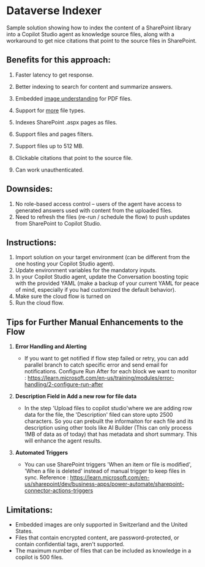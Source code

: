 # Dataverse Indexer

Sample solution showing how to index the content of a SharePoint library into a Copilot Studio agent as knowledge source files, along with a workaround to get nice citations that point to the source files in SharePoint.

## Benefits for this approach:
1.	Faster latency to get response.
1.	Better indexing to search for content and summarize answers.
1.	Embedded [image understanding](https://learn.microsoft.com/en-us/microsoft-copilot-studio/knowledge-add-file-upload#annotated-image-support-preview) for PDF files.
1.	Support for [more](https://learn.microsoft.com/microsoft-copilot-studio/knowledge-add-file-upload#supported-document-types) file types.
1. Indexes SharePoint .aspx pages as files.
1. Support files and pages filters.
1.	Support files up to 512 MB.

7.	Clickable citations that point to the source file.
8.	Can work unauthenticated.

## Downsides:
1.	No role-based access control – users of the agent have access to generated answers used with content from the uploaded files.
1.	Need to refresh the files (re-run / schedule the flow) to push updates from SharePoint to Copilot Studio.

## Instructions:
1.	Import solution on your target environment (can be different from the one hosting your Copilot Studio agent).
1.	Update environment variables for the mandatory inputs.
1.	In your Copilot Studio agent, update the Conversation boosting topic with the provided YAML (make a backup of your current YAML for peace of mind, especially if you had customized the default behavior).
1.	Make sure the cloud flow is turned on
1.	Run the cloud flow.

 ## Tips for Further Manual Enhancements to the Flow
 1) **Error Handling and Alerting**
    - If you want to get notified if flow step failed or retry, you can add parallel branch to catch specific error and send email for notifications. Configure Run After for each block we want to monitor : https://learn.microsoft.com/en-us/training/modules/error-handling/2-configure-run-after


2) **Description Field in Add a new row for file data** 
     - In the step 'Upload files to copilot studio'where we are adding row data for the file, the 'Description' filed can store upto 2500 characters. So you can prebuilt the informaiton for each file and its description using other tools like AI Builder (This can only process 1MB of data as of today) that has metadata and short summary. This will enhance the agent results.

3) **Automated Triggers**
    - You can use SharePoint triggers 'When an item or file is modified', 'When a file is deleted' instead of manual trigger to keep files in sync. Reference : https://learn.microsoft.com/en-us/sharepoint/dev/business-apps/power-automate/sharepoint-connector-actions-triggers

## Limitations:
 - Embedded images are only supported in Switzerland and the United States.
 - Files that contain encrypted content, are password-protected, or contain confidential tags, aren't supported.
 - The maximum number of files that can be included as knowledge in a copilot is 500 files.
